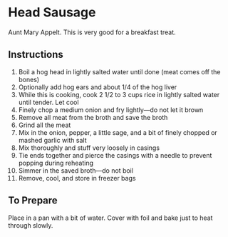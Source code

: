 # Head Sausage

Aunt Mary Appelt. This is very good for a breakfast treat.

## Instructions

1. Boil a hog head in lightly salted water until done (meat comes off the bones)
2. Optionally add hog ears and about 1/4 of the hog liver
3. While this is cooking, cook 2 1/2 to 3 cups rice in lightly salted water until tender. Let cool
4. Finely chop a medium onion and fry lightly—do not let it brown
5. Remove all meat from the broth and save the broth
6. Grind all the meat
7. Mix in the onion, pepper, a little sage, and a bit of finely chopped or mashed garlic with salt
8. Mix thoroughly and stuff very loosely in casings
9. Tie ends together and pierce the casings with a needle to prevent popping during reheating
10. Simmer in the saved broth—do not boil
11. Remove, cool, and store in freezer bags

## To Prepare

Place in a pan with a bit of water. Cover with foil and bake just to heat through slowly.
